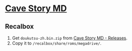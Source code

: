 # [Cave Story MD](https://github.com/andwn/cave-story-md)

## Recalbox

1. Get `doukutsu-zh.bin.zip` from [Cave Story MD - Releases](https://github.com/andwn/cave-story-md/releases).
2. Copy it to `/recalbox/share/roms/megadrive/`.
